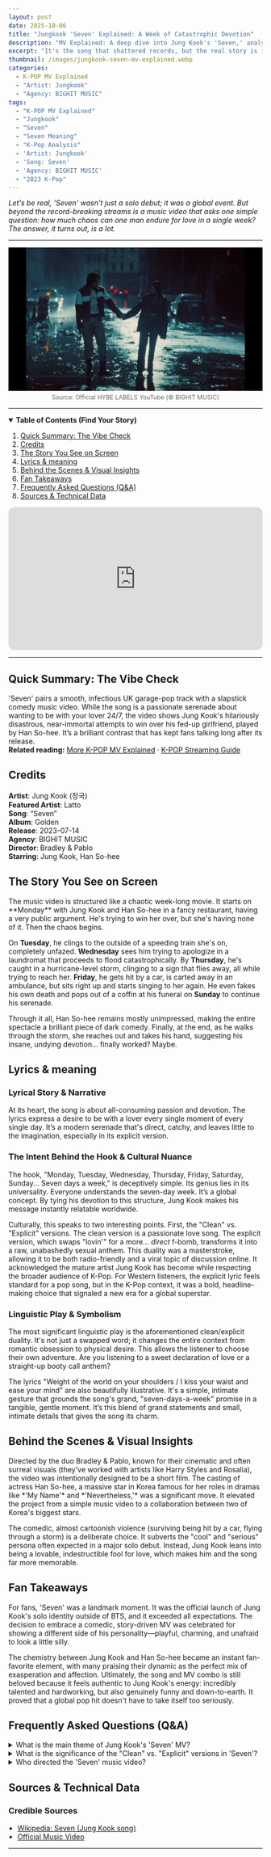```yaml
---
layout: post
date: 2025-10-06
title: "Jungkook 'Seven' Explained: A Week of Catastrophic Devotion"
description: "MV Explained: A deep dive into Jung Kook's 'Seven,' analyzing its comedic storytelling, lyrical dual meanings, and its lasting cultural impact."
excerpt: "It's the song that shattered records, but the real story is in the hilariously disastrous music video. We're breaking down how Jung Kook's 'Seven' became an unforgettable visual story of love against all (and we mean ALL) odds."
thumbnail: /images/jungkook-seven-mv-explained.webp
categories:
  - K-POP MV Explained
  - "Artist: Jungkook"
  - "Agency: BIGHIT MUSIC"
tags:
  - "K-POP MV Explained"
  - "Jungkook"
  - "Seven"
  - "Seven Meaning"
  - "K-Pop Analysis"
  - 'Artist: Jungkook'
  - 'Song: Seven'
  - 'Agency: BIGHIT MUSIC'
  - "2023 K-Pop"
---
```

<p>
<em>Let's be real, 'Seven' wasn't just a solo debut; it was a global event. But beyond the record-breaking streams is a music video that asks one simple question: how much chaos can one man endure for love in a single week? The answer, it turns out, is a lot.</em>
</p>

---

<div align="center">
<img src="/images/jungkook-seven-mv-explained.webp" alt="Jungkook and Han So-hee in the 'Seven' official MV explained analysis thumbnail" />
<br>
<span style="font-size:12px;color:#666;">Source: Official HYBE LABELS YouTube (© BIGHIT MUSIC)</span>
</div>

---

<details open>
<summary><strong>Table of Contents (Find Your Story)</strong></summary>
<ol>
<li><a href="#tldr">Quick Summary: The Vibe Check</a></li>
<li><a href="#quick-facts">Credits</a></li>
<li><a href="#story-on-screen">The Story You See on Screen</a></li>
<li><a href="#lyrics-meaning">Lyrics & meaning</a></li>
<li><a href="#bts-insights">Behind the Scenes & Visual Insights</a></li>
<li><a href="#fan-takeaways">Fan Takeaways</a></li>
<li><a href="#qna">Frequently Asked Questions (Q&A)</a></li>
<li><a href="#sources">Sources & Technical Data</a></li>
</ol>
</details>

<div style="position:relative;padding-bottom:56.25%;height:0;overflow:hidden;border-radius:12px;">
  <iframe
    src="https://www.youtube.com/embed/QU9c0053UAU?rel=0"
    title="Jung Kook - Seven (feat. Latto) (Official MV)"
    style="position:absolute;top:0;left:0;width:100%;height:100%;border:0;"
    allowfullscreen
    loading="lazy">
  </iframe>
</div>

---

<a name="tldr"></a>
<h2>Quick Summary: The Vibe Check</h2>
'Seven' pairs a smooth, infectious UK garage-pop track with a slapstick comedy music video. While the song is a passionate serenade about wanting to be with your lover 24/7, the video shows Jung Kook's hilariously disastrous, near-immortal attempts to win over his fed-up girlfriend, played by Han So-hee. It’s a brilliant contrast that has kept fans talking long after its release.

<div class="related-reading-box">
<strong>Related reading:</strong> <a href="/search/label/MV%20Explained">More K-POP MV Explained</a> · <a href="/search/label/Streaming%20Guide">K-POP Streaming Guide</a>
</div>

<a name="quick-facts"></a>
<h2>Credits</h2>
<div class="quick-facts-grid">
<div><strong>Artist</strong>: Jung Kook (정국)</div>
<div><strong>Featured Artist</strong>: Latto</div>
<div><strong>Song</strong>: “Seven”</div>
<div><strong>Album</strong>: Golden</div>
<div><strong>Release</strong>: 2023-07-14</div>
<div><strong>Agency</strong>: BIGHIT MUSIC</div>
<div><strong>Director</strong>: Bradley & Pablo</div>
<div><strong>Starring</strong>: Jung Kook, Han So-hee</div>
</div>

<a name="story-on-screen"></a>
<h2>The Story You See on Screen</h2>
The music video is structured like a chaotic week-long movie. It starts on **Monday** with Jung Kook and Han So-hee in a fancy restaurant, having a very public argument. He's trying to win her over, but she's having none of it. Then the chaos begins.

On **Tuesday**, he clings to the outside of a speeding train she's on, completely unfazed. **Wednesday** sees him trying to apologize in a laundromat that proceeds to flood catastrophically. By **Thursday**, he's caught in a hurricane-level storm, clinging to a sign that flies away, all while trying to reach her. **Friday**, he gets hit by a car, is carted away in an ambulance, but sits right up and starts singing to her again. He even fakes his own death and pops out of a coffin at his funeral on **Sunday** to continue his serenade.

Through it all, Han So-hee remains mostly unimpressed, making the entire spectacle a brilliant piece of dark comedy. Finally, at the end, as he walks through the storm, she reaches out and takes his hand, suggesting his insane, undying devotion... finally worked? Maybe.

<a name="lyrics-meaning"></a>
<h2>Lyrics & meaning</h2>
<h3>Lyrical Story & Narrative</h3>
At its heart, the song is about all-consuming passion and devotion. The lyrics express a desire to be with a lover every single moment of every single day. It’s a modern serenade that's direct, catchy, and leaves little to the imagination, especially in its explicit version.

<h3>The Intent Behind the Hook & Cultural Nuance</h3>
The hook, "Monday, Tuesday, Wednesday, Thursday, Friday, Saturday, Sunday... Seven days a week," is deceptively simple. Its genius lies in its universality. Everyone understands the seven-day week. It’s a global concept. By tying his devotion to this structure, Jung Kook makes his message instantly relatable worldwide.

Culturally, this speaks to two interesting points. First, the "Clean" vs. "Explicit" versions. The clean version is a passionate love song. The explicit version, which swaps "lovin'" for a more... *direct* f-bomb, transforms it into a raw, unabashedly sexual anthem. This duality was a masterstroke, allowing it to be both radio-friendly and a viral topic of discussion online. It acknowledged the mature artist Jung Kook has become while respecting the broader audience of K-Pop. For Western listeners, the explicit lyric feels standard for a pop song, but in the K-Pop context, it was a bold, headline-making choice that signaled a new era for a global superstar.

<h3>Linguistic Play & Symbolism</h3>
The most significant linguistic play is the aforementioned clean/explicit duality. It's not just a swapped word; it changes the entire context from romantic obsession to physical desire. This allows the listener to choose their own adventure. Are you listening to a sweet declaration of love or a straight-up booty call anthem?

The lyrics "Weight of the world on your shoulders / I kiss your waist and ease your mind" are also beautifully illustrative. It's a simple, intimate gesture that grounds the song's grand, "seven-days-a-week" promise in a tangible, gentle moment. It’s this blend of grand statements and small, intimate details that gives the song its charm.

<a name="bts-insights"></a>
<h2>Behind the Scenes & Visual Insights</h2>
Directed by the duo Bradley & Pablo, known for their cinematic and often surreal visuals (they've worked with artists like Harry Styles and Rosalia), the video was intentionally designed to be a short film. The casting of actress Han So-hee, a massive star in Korea famous for her roles in dramas like *'My Name'* and *'Nevertheless,'* was a significant move. It elevated the project from a simple music video to a collaboration between two of Korea's biggest stars.

The comedic, almost cartoonish violence (surviving being hit by a car, flying through a storm) is a deliberate choice. It subverts the "cool" and "serious" persona often expected in a major solo debut. Instead, Jung Kook leans into being a lovable, indestructible fool for love, which makes him and the song far more memorable.

<a name="fan-takeaways"></a>
<h2>Fan Takeaways</h2>
For fans, 'Seven' was a landmark moment. It was the official launch of Jung Kook's solo identity outside of BTS, and it exceeded all expectations. The decision to embrace a comedic, story-driven MV was celebrated for showing a different side of his personality—playful, charming, and unafraid to look a little silly.

The chemistry between Jung Kook and Han So-hee became an instant fan-favorite element, with many praising their dynamic as the perfect mix of exasperation and affection. Ultimately, the song and MV combo is still beloved because it feels authentic to Jung Kook's energy: incredibly talented and hardworking, but also genuinely funny and down-to-earth. It proved that a global pop hit doesn't have to take itself too seriously.

<a name="qna"></a>
<h2>Frequently Asked Questions (Q&A)</h2>

<details class="faq-item">
  <summary class="faq-question">What is the main theme of Jung Kook's 'Seven' MV?</summary>
  <div class="faq-answer">
    <p>The 'Seven' MV is a comedic take on extreme devotion, showcasing Jung Kook's hilariously disastrous, near-immortal attempts to win over his girlfriend over the course of a week, contrasting with the song's passionate serenade.</p>
  </div>
</details>

<details class="faq-item">
  <summary class="faq-question">What is the significance of the "Clean" vs. "Explicit" versions in 'Seven'?</summary>
  <div class="faq-answer">
    <p>The duality allows the song to be both a radio-friendly love song and a raw, unapologetically sexual anthem, signaling Jung Kook's maturity as an artist while respecting a broader audience. It was a bold move in the K-Pop context.</p>
  </div>
</details>

<details class="faq-item">
  <summary class="faq-question">Who directed the 'Seven' music video?</summary>
  <div class="faq-answer">
    <p>The 'Seven' music video was directed by the acclaimed duo Bradley & Pablo, known for their cinematic and often surreal visuals in works with other global artists.</p>
  </div>
</details>

<a name="sources"></a>
<h2>Sources & Technical Data</h2>
<h3>Credible Sources</h3>
<ul style="padding-left:18px; margin:0 0 12px;">
<li><a href="https://en.wikipedia.org/wiki/Seven_(Jung_Kook_song)" rel="nofollow noopener" target="_blank">Wikipedia: Seven (Jung Kook song)</a></li>
<li><a href="https://www.youtube.com/watch?v=QU9c0053UAU" rel="nofollow noopener" target="_blank">Official Music Video</a></li>
</ul>

<script type="application/ld+json">
{
"@context": "https://schema.org",
"@type": "MusicVideoObject",
"name": "Jungkook - Seven (feat. Latto) (Official Music Video) Explained",
"description": "MV Explained: A deep dive into Jung Kook's 'Seven,' analyzing its comedic storytelling, lyrical dual meanings, and its lasting cultural impact.",
"byArtist": {
"@type": "MusicGroup",
"name": "Jungkook"
},
"uploadDate": "2023-07-14T00:00:00Z",
"thumbnailUrl": "https://[your-site-address]/images/jungkook-seven-mv-explained.webp",
"embedUrl": "https://www.youtube.com/embed/QU9c0053UAU",
"publisher": {
"@type": "Organization",
"name": "BIGHIT MUSIC"
}
}
</script>

<script type="application/ld+json">
{
  "@context": "https://schema.org",
  "@type": "FAQPage",
  "mainEntity": [
    {
      "@type": "Question",
      "name": "What is the main theme of Jung Kook's 'Seven' MV?",
      "acceptedAnswer": {
        "@type": "Answer",
        "text": "The 'Seven' MV is a comedic take on extreme devotion, showcasing Jung Kook's hilariously disastrous, near-immortal attempts to win over his girlfriend over the course of a week, contrasting with the song's passionate serenade."
      }
    },
    {
      "@type": "Question",
      "name": "What is the significance of the \"Clean\" vs. \"Explicit\" versions in 'Seven'?",
      "acceptedAnswer": {
        "@type": "Answer",
        "text": "The duality allows the song to be both a radio-friendly love song and a raw, unapologetically sexual anthem, signaling Jung Kook's maturity as an artist while respecting a broader audience. It was a bold move in the K-Pop context."
      }
    },
    {
      "@type": "Question",
      "name": "Who directed the 'Seven' music video?",
      "acceptedAnswer": {
        "@type": "Answer",
        "text": "The 'Seven' music video was directed by the acclaimed duo Bradley & Pablo, known for their cinematic and often surreal visuals in works with other global artists."
      }
    }
  ]
}
</script>

---
